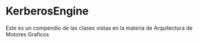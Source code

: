 # KerberosEngine
Este es un compendio de las clases vistas en la materia de Arquitectura de Motores Graficos

